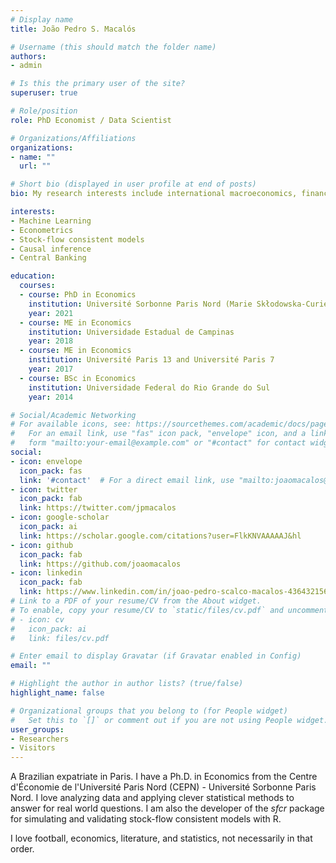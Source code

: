 ```yaml
---
# Display name
title: João Pedro S. Macalós

# Username (this should match the folder name)
authors:
- admin

# Is this the primary user of the site?
superuser: true

# Role/position
role: PhD Economist / Data Scientist

# Organizations/Affiliations
organizations:
- name: ""
  url: ""

# Short bio (displayed in user profile at end of posts)
bio: My research interests include international macroeconomics, financial globalization, and central banking in emerging markets.

interests:
- Machine Learning
- Econometrics
- Stock-flow consistent models
- Causal inference
- Central Banking

education:
  courses:
  - course: PhD in Economics
    institution: Université Sorbonne Paris Nord (Marie Skłodowska-Curie Fellow)
    year: 2021
  - course: ME in Economics
    institution: Universidade Estadual de Campinas
    year: 2018
  - course: ME in Economics
    institution: Université Paris 13 and Université Paris 7
    year: 2017
  - course: BSc in Economics
    institution: Universidade Federal do Rio Grande do Sul
    year: 2014

# Social/Academic Networking
# For available icons, see: https://sourcethemes.com/academic/docs/page-builder/#icons
#   For an email link, use "fas" icon pack, "envelope" icon, and a link in the
#   form "mailto:your-email@example.com" or "#contact" for contact widget.
social:
- icon: envelope
  icon_pack: fas
  link: '#contact'  # For a direct email link, use "mailto:joaomacalos@gmail.com".
- icon: twitter
  icon_pack: fab
  link: https://twitter.com/jpmacalos
- icon: google-scholar
  icon_pack: ai
  link: https://scholar.google.com/citations?user=FlkKNVAAAAAJ&hl
- icon: github
  icon_pack: fab
  link: https://github.com/joaomacalos
- icon: linkedin
  icon_pack: fab
  link: https://www.linkedin.com/in/joao-pedro-scalco-macalos-436432156/
# Link to a PDF of your resume/CV from the About widget.
# To enable, copy your resume/CV to `static/files/cv.pdf` and uncomment the lines below.
# - icon: cv
#   icon_pack: ai
#   link: files/cv.pdf

# Enter email to display Gravatar (if Gravatar enabled in Config)
email: ""

# Highlight the author in author lists? (true/false)
highlight_name: false

# Organizational groups that you belong to (for People widget)
#   Set this to `[]` or comment out if you are not using People widget.
user_groups:
- Researchers
- Visitors
---
```


A Brazilian expatriate in Paris. I have a Ph.D. in Economics from the Centre d'Économie de l'Université Paris Nord (CEPN) - Université Sorbonne Paris Nord. I love analyzing data and applying clever statistical methods to answer for real world questions. I am also the developer of the *sfcr* package for simulating and validating stock-flow consistent models with R.

I love football, economics, literature, and statistics, not necessarily in that order.
